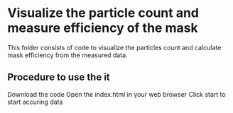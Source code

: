 # Visualize the particle count and measure efficiency of the mask

This folder consists of code to visualize the particles count and calculate mask efficiency from the measured data.


## Procedure to use the it

Download the code
Open the index.html in your web browser
Click start to start accuring data
